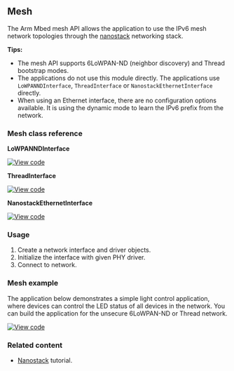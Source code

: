 ## Mesh

The Arm Mbed mesh API allows the application to use the IPv6 mesh network topologies through the <a href="/docs/v5.7/tutorials/mesh.html#nanostack" target="_blank">nanostack</a> networking stack.

**Tips:**
* The mesh API supports 6LoWPAN-ND (neighbor discovery) and Thread bootstrap modes.
* The applications do not use this module directly. The applications use `LoWPANNDInterface`, `ThreadInterface` or `NanostackEthernetInterface` directly.
* When using an Ethernet interface, there are no configuration options available. It is using the dynamic mode to learn the IPv6 prefix from the network.

### Mesh class reference

**LoWPANNDInterface**

[![View code](https://www.mbed.com/embed/?type=library)](https://os.mbed.com/docs/v5.7/mbed-os-api-doxy/class_lo_w_p_a_n_n_d_interface.html)

**ThreadInterface**

[![View code](https://www.mbed.com/embed/?type=library)](https://os.mbed.com/docs/v5.7/mbed-os-api-doxy/class_thread_interface.html)

**NanostackEthernetInterface**

[![View code](https://www.mbed.com/embed/?type=library)](https://os.mbed.com/docs/v5.7/mbed-os-api-doxy/class_nanostack_ethernet_interface.html)

### Usage

1. Create a network interface and driver objects.
1. Initialize the interface with given PHY driver.
1. Connect to network.

### Mesh example

The application below demonstrates a simple light control application, where devices can control the LED status of all devices in the network. You can build the application for the unsecure 6LoWPAN-ND or Thread network.

[![View code](https://www.mbed.com/embed/?url=https://github.com/ARMmbed/mbed-os-example-mesh-minimal)](https://github.com/ARMmbed/mbed-os-example-mesh-minimal/blob/master/main.cpp)

### Related content

- <a href="/docs/v5.7/tutorials/mesh.html#nanostack" target="_blank">Nanostack</a> tutorial.
